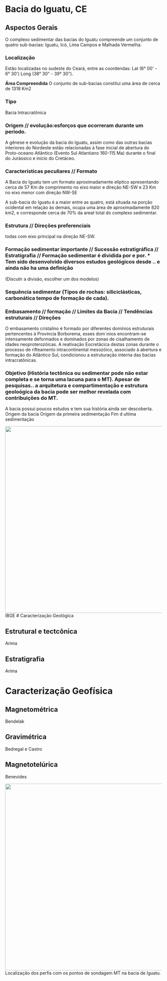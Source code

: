 # Bacia do Iguatu, CE

## Aspectos Gerais
O complexo sedimentar das bacias do Iguatu compreende um conjunto de quatro sub-bacias: Iguatu, Icó, Lima Campos e Malhada Vermelha.

### Localização
Estão localizadas no sudeste do Ceará, entre as coordendas: Lat (6° 00' - 6° 30') Long (38° 30" - 39° 30").

**Área Compreendida**
O conjunto de sub-bacias constitui uma área de cerca de 1318 Km2

### Tipo
 Bacia Intracratônica

### Origem // evolução:esforços que ocorreram durante um período.
A gênese e evolução da bacia do Iguatu, assim como das outras bacias interiores do Nordeste estão relacionadas à fase inicial de abertura do Proto-oceano Atlântico (Evento Sul Atlantiano 160-115 Ma) durante o final do Jurássico e início do Cretáceo.

### Características peculiares // Formato
A Bacia do Iguatu tem um formato aproximadamente elíptico apresentando cerca de 57 Km de comprimento no eixo maior e direção NE-SW e 23 Km no eixo menor com direção NW-SE

A sub-bacia do Iguatu é a maior entre as quatro, está situada na porção ocidental em relação às demais, ocupa uma àrea de aproximadamente 820 km2, e corresponde cerca de 70% da areat total do complexo sedimentar.

### Estrutura // Direções preferenciais
todas com eixo principal na direção NE-SW. 

### Formação sedimentar importante // Sucessão estratigráfica // Estratígrafia // Formação sedimentar é dividida por e por. * Tem sido desenvolvido diversos estudos geológicos desde .. e ainda não ha uma definição 
(Discutir a divisão, escolher um dos modelos) 

### Sequência sedimentar (Tipos de rochas: siliciclásticas, carbonática tempo de formação de cada). 

### Embasamento // formação // Limites da Bacia // Tendências estruturais //  Direções
O embasamento cristalino é formado por diferentes domínios estruturais pertencentes à Província Borborema, esses dom´ınios encontram-se intensamente deformados e dominados por zonas de cisalhamento de idades neoproterozóicas. A reativação Eocretácica destas zonas durante o processo de rifteamento intracontinental mesozóico, associado à abertura e formação do Atlântico Sul, condicionou a estruturação interna das bacias intracratônicas.


### Objetivo (História tectônica ou sedimentar pode não estar completa e se torna uma lacuna para o MT). Apesar de pesquisas.. a arquitetura e compartimentação e estrutura geoloógica da bacia pode ser melhor revelada com contribuições do MT.

A bacia possui poucos estudos e tem sua história ainda ser descoberta.
Origem da bacia
Origem da primeira sedimentação
Fim d ultima sedimentação

<img src='https://github.com/arturbenevides/Magnetotelurico/blob/master/Bacia%20do%20Iguatu/Figs/baciasdo_iguatu.png' width = 600>
IBGE
# Caracterização Geológica

## Estrutural e tectcônica 

Arima

## Estratigrafia

Arima

# Caracterização Geofísica

## Magnetométrica

Bendelak

## Gravimétrica

Bedregal e Castro

## Magnetotelúrica

Benevides

<img src='https://github.com/arturbenevides/Magnetotelurico/blob/master/Bacia%20do%20Iguatu/Figs/bacia_iguatu_perfis.png' width=600>
Localização dos perfis com os pontos de sondagem MT na bacia de Iguatu. 
